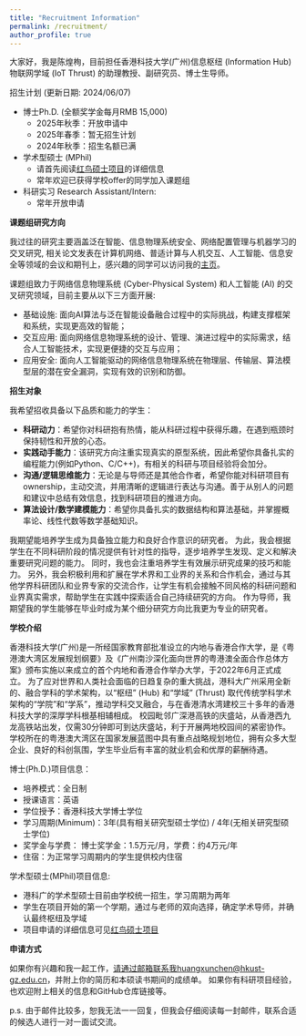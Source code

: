 ```yaml
---
title: "Recruitment Information"
permalink: /recruitment/
author_profile: true
---
```



大家好，我是陈煌栒，目前担任香港科技大学(广州)信息枢纽 (Information Hub) 物联网学域 (IoT Thrust) 的助理教授、副研究员、博士生导师。

招生计划 (更新日期: 2024/06/07)
- 博士Ph.D. (全额奖学金每月RMB 15,000)
  - 2025年秋季：开放申请中
  - 2025年春季：暂无招生计划
  - 2024年秋季：招生名额已满
- 学术型硕士 (MPhil)
  - 请首先阅读[红鸟硕士项目](https://vptlo.hkust-gz.edu.cn/rbm/)的详细信息
  - 常年欢迎已获得学校offer的同学加入课题组
- 科研实习 Research Assistant/Intern: 
  - 常年开放申请

**课题组研究方向**

我过往的研究主要涵盖泛在智能、信息物理系统安全、网络配置管理与机器学习的交叉研究, 相关论文发表在计算机网络、普适计算与人机交互、人工智能、信息安全等领域的会议和期刊上，感兴趣的同学可以访问我的[主页](https://www.chenhuangxun.com/)。

课题组致力于网络信息物理系统 (Cyber-Physical System) 和人工智能 (AI) 的交叉研究领域，目前主要从以下三方面开展:

- 基础设施: 面向AI算法与泛在智能设备融合过程中的实际挑战，构建支撑框架和系统，实现更高效的智能；
- 交互应用: 面向网络信息物理系统的设计、管理、演进过程中的实际需求，结合人工智能技术，实现更便捷的交互与应用；
- 应用安全: 面向人工智能驱动的网络信息物理系统在物理层、传输层、算法模型层的潜在安全漏洞，实现有效的识别和防御。

**招生对象** 

我希望招收具备以下品质和能力的学生：
- **科研动力**：希望你对科研抱有热情，能从科研过程中获得乐趣，在遇到瓶颈时保持韧性和开放的心态。
- **实践动手能力**：该研究方向注重实现真实的原型系统，因此希望你具备扎实的编程能力(例如Python、C/C++)，有相关的科研与项目经验将会加分。
- **沟通/逻辑思维能力**：无论是与导师还是其他合作者，希望你能对科研项目有ownership，主动交流，并用清晰的逻辑进行表达与沟通。善于从别人的问题和建议中总结有效信息，找到科研项目的推进方向。
- **算法设计/数学建模能力**：希望你具备扎实的数据结构和算法基础，并掌握概率论、线性代数等数学基础知识。

我期望能培养学生成为具备独立能力和良好合作意识的研究者。
为此，我会根据学生在不同科研阶段的情况提供有针对性的指导，逐步培养学生发现、定义和解决重要研究问题的能力。
同时，我也会注重培养学生有效展示研究成果的技巧和能力。
另外，我会积极利用和扩展在学术界和工业界的关系和合作机会，通过与其他学界科研团队和业界专家的交流合作，让学生有机会接触不同风格的科研问题和业界真实需求，帮助学生在实践中探索适合自己持续研究的方向。
作为导师，我期望我的学生能够在毕业时成为某个细分研究方向比我更为专业的研究者。

**学校介绍**

香港科技大学(广州)是一所经国家教育部批准设立的内地与香港合作大学，是《粤港澳大湾区发展规划纲要》及《广州南沙深化面向世界的粤港澳全面合作总体方案》颁布实施以来成立的首个内地和香港合作举办大学，于2022年6月正式成立。
为了应对世界和人类社会面临的日趋复杂的重大挑战，港科大广州采用全新的、融合学科的学术架构，以“枢纽” (Hub) 和“学域” (Thrust) 取代传统学科学术架构的“学院”和“学系”，推动学科交叉融合，与在香港清水湾建校三十多年的香港科技大学的深厚学科根基相辅相成。 
校园毗邻广深港高铁的庆盛站，从香港西九龙高铁站出发，仅需30分钟即可到达庆盛站，利于开展两地校园间的紧密协作。
学校所在的粤港澳大湾区在国家发展蓝图中具有重点战略规划地位，拥有众多大型企业、良好的科创氛围，学生毕业后有丰富的就业机会和优厚的薪酬待遇。

博士(Ph.D.)项目信息：
- 培养模式：全日制 
- 授课语言：英语 
- 学位授予：香港科技大学博士学位 
- 学习周期(Minimum)：3年(具有相关研究型硕士学位) / 4年(无相关研究型硕士学位)
- 奖学金与学费： 博士奖学金：1.5万元/月，学费：约4万元/年
- 住宿：为正常学习周期内的学生提供校内住宿

学术型硕士(MPhil)项目信息: 

- 港科广的学术型硕士目前由学校统一招生，学习周期为两年
- 学生在项目开始的第一个学期，通过与老师的双向选择，确定学术导师，并确认最终枢纽及学域
- 项目申请的详细信息可见[红鸟硕士项目](https://vptlo.hkust-gz.edu.cn/rbm/)

**申请方式**

如果你有兴趣和我一起工作，请通过邮箱联系我huangxunchen@hkust-gz.edu.cn，并附上你的简历和本硕读书期间的成绩单。
如果你有科研项目经验，也欢迎附上相关的信息和GitHub仓库链接等。

p.s. 由于邮件比较多，恕我无法一一回复，但我会仔细阅读每一封邮件，联系合适的候选人进行一对一面试交流。